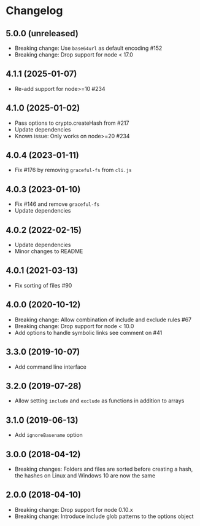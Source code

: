 # Changelog

## 5.0.0 (unreleased)
- Breaking change: Use `base64url` as default encoding #152
- Breaking change: Drop support for node < 17.0

## 4.1.1 (2025-01-07)
- Re-add support for node>=10 #234

## 4.1.0 (2025-01-02)
- Pass options to crypto.createHash from #217
- Update dependencies
- Known issue: Only works on node>=20 #234

## 4.0.4 (2023-01-11)
- Fix #176 by removing `graceful-fs` from `cli.js`

## 4.0.3 (2023-01-10)
- Fix #146 and remove `graceful-fs`
- Update dependencies

## 4.0.2 (2022-02-15)
- Update dependencies
- Minor changes to README

## 4.0.1 (2021-03-13)
- Fix sorting of files #90

## 4.0.0 (2020-10-12)
- Breaking change: Allow combination of include and exclude rules #67
- Breaking change: Drop support for node < 10.0
- Add options to handle symbolic links see comment on #41

## 3.3.0 (2019-10-07)
- Add command line interface

## 3.2.0 (2019-07-28)
- Allow setting `include` and `exclude` as functions in addition to arrays

## 3.1.0 (2019-06-13)
- Add `ignoreBasename` option

## 3.0.0 (2018-04-12)
- Breaking changes: Folders and files are sorted before creating a hash, the hashes on Linux and Windows 10 are now the same

## 2.0.0 (2018-04-10)
- Breaking change: Drop support for node 0.10.x
- Breaking change: Introduce include glob patterns to the options object
